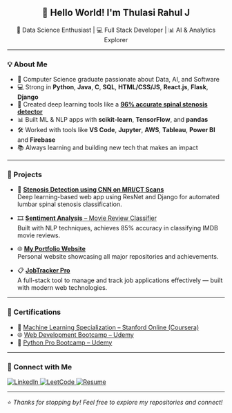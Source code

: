 <h2 align="center">👋 Hello World! I'm Thulasi Rahul J</h2>

<p align="center">
  🚀 Data Science Enthusiast | 💻 Full Stack Developer | 📊 AI & Analytics Explorer  
</p>

---

### 💡 About Me
- 🧠 Computer Science graduate passionate about Data, AI, and Software
- 💻 Strong in **Python**, **Java**, **C**, **SQL**, **HTML/CSS/JS**, **React.js**, **Flask**, **Django**
- 🧪 Created deep learning tools like a [**96% accurate spinal stenosis detector**](https://github.com/thulasirahul/stenosis-detection-cnn)
- 📊 Built ML & NLP apps with **scikit-learn**, **TensorFlow**, and **pandas**
- 🛠️ Worked with tools like **VS Code**, **Jupyter**, **AWS**, **Tableau**, **Power BI** and **Firebase**
- 📚 Always learning and building new tech that makes an impact

---

### 🧠 Projects
- 🧠 [**Stenosis Detection using CNN on MRI/CT Scans**](https://github.com/thulasirahul/stenosis-detection-cnn)  
   Deep learning-based web app using ResNet and Django for automated lumbar spinal stenosis classification.

- 🎞 [**Sentiment Analysis** – Movie Review Classifier](https://github.com/thulasirahul/Sentiment-Analysis-of-Movie-Reviews-IMDB-NLP-Project)  
   Built with NLP techniques, achieves 85% accuracy in classifying IMDB movie reviews.

- 🌐 [**My Portfolio Website**](https://github.com/thulasirahul/thulasi-portfolio)  
   Personal website showcasing all major repositories and achievements.

- 📋 [**JobTracker Pro**](https://github.com/thulasirahul/jobtracker-pro)  
   A full-stack tool to manage and track job applications effectively — built with modern web technologies.


---

### 📜 Certifications

- 📘 [Machine Learning Specialization – Stanford Online (Coursera)](https://coursera.org/share/0b27c7ac0ee5c2effe43895aefdf913b)  
- 🌐 [Web Development Bootcamp – Udemy](https://ude.my/UC-9d592daf-f829-4e0c-bc84-bdeccf230dc4)  
- 🐍 [Python Pro Bootcamp – Udemy](https://www.udemy.com/certificate/UC-ab30f483-5732-42d6-a6a1-0e33f241b454/)

---

### 🔗 Connect with Me

<p align="left">
  <a href="https://linkedin.com/in/thulasirahulj" target="_blank">
    <img src="https://img.shields.io/badge/LinkedIn-%230077B5.svg?&style=for-the-badge&logo=linkedin&logoColor=white" alt="LinkedIn"/>
  </a>
  <a href="https://leetcode.com/jthulasirahul/" target="_blank">
  <img src="https://img.shields.io/badge/LeetCode-FFA116.svg?&style=for-the-badge&logo=leetcode&logoColor=black" alt="LeetCode"/>
</a>
  <a href="https://github.com/thulasirahul/thulasirahul/blob/main/Thulasi Rahul Software.pdf" target="_blank">
    <img src="https://img.shields.io/badge/View%20Resume-Gray?style=for-the-badge&logo=readthedocs&logoColor=white" alt="Resume"/>
  </a>
</p>

---

⭐ *Thanks for stopping by! Feel free to explore my repositories and connect!*
